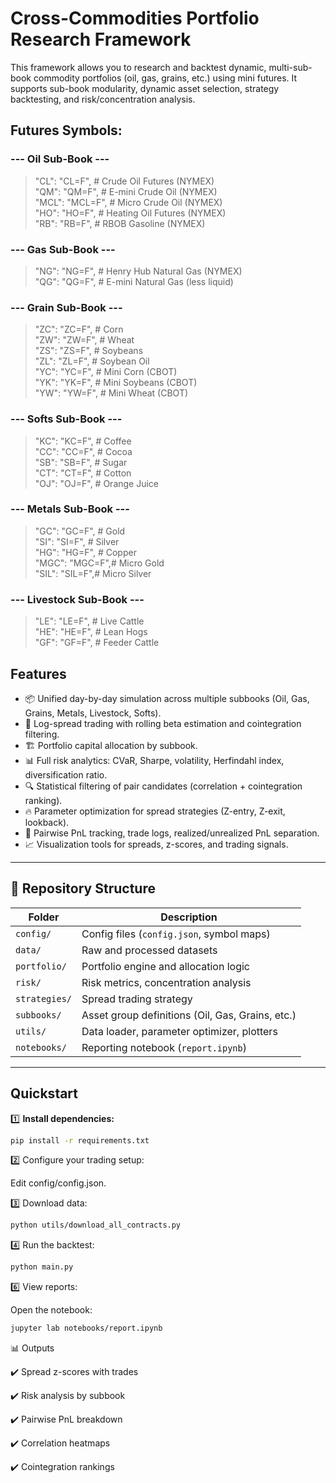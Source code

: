 # Cross-Commodities Portfolio Research Framework

This framework allows you to research and backtest dynamic, multi-sub-book commodity portfolios (oil, gas, grains, etc.) using mini futures. It supports sub-book modularity, dynamic asset selection, strategy backtesting, and risk/concentration analysis.

## Futures Symbols:  
### --- Oil Sub-Book ---  
>"CL": "CL=F",  # Crude Oil Futures (NYMEX)  
"QM": "QM=F",  # E-mini Crude Oil (NYMEX)  
"MCL": "MCL=F", # Micro Crude Oil (NYMEX)  
"HO": "HO=F",  # Heating Oil Futures (NYMEX)  
"RB": "RB=F",  # RBOB Gasoline (NYMEX)

### --- Gas Sub-Book ---  
>"NG": "NG=F",  # Henry Hub Natural Gas (NYMEX)  
"QG": "QG=F",  # E-mini Natural Gas (less liquid)

### --- Grain Sub-Book ---  
>"ZC": "ZC=F",  # Corn  
"ZW": "ZW=F",  # Wheat  
"ZS": "ZS=F",  # Soybeans  
"ZL": "ZL=F",  # Soybean Oil  
"YC": "YC=F",  # Mini Corn (CBOT)  
"YK": "YK=F",  # Mini Soybeans (CBOT)  
"YW": "YW=F",  # Mini Wheat (CBOT) 

### --- Softs Sub-Book ---  
>"KC": "KC=F",  # Coffee  
"CC": "CC=F",  # Cocoa  
"SB": "SB=F",  # Sugar  
"CT": "CT=F",  # Cotton  
"OJ": "OJ=F",  # Orange Juice  

### --- Metals Sub-Book ---  
>"GC": "GC=F",  # Gold  
"SI": "SI=F",  # Silver  
"HG": "HG=F",  # Copper  
"MGC": "MGC=F",# Micro Gold  
"SIL": "SIL=F",# Micro Silver  

### --- Livestock Sub-Book ---  
>"LE": "LE=F",  # Live Cattle  
"HE": "HE=F",  # Lean Hogs  
"GF": "GF=F",  # Feeder Cattle  

## Features

- 📦 Unified day-by-day simulation across multiple subbooks (Oil, Gas, Grains, Metals, Livestock, Softs).
- 🔗 Log-spread trading with rolling beta estimation and cointegration filtering.
- 🏗️ Portfolio capital allocation by subbook.
- 📊 Full risk analytics: CVaR, Sharpe, volatility, Herfindahl index, diversification ratio.
- 🔍 Statistical filtering of pair candidates (correlation + cointegration ranking).
- 🔥 Parameter optimization for spread strategies (Z-entry, Z-exit, lookback).
- 🧠 Pairwise PnL tracking, trade logs, realized/unrealized PnL separation.
- 📈 Visualization tools for spreads, z-scores, and trading signals.

---

## 📂 Repository Structure

| Folder         | Description                                       |
|----------------|---------------------------------------------------|
| `config/`      | Config files (`config.json`, symbol maps)        |
| `data/`        | Raw and processed datasets                       |
| `portfolio/`   | Portfolio engine and allocation logic            |
| `risk/`        | Risk metrics, concentration analysis             |
| `strategies/`  | Spread trading strategy                          |
| `subbooks/`    | Asset group definitions (Oil, Gas, Grains, etc.) |
| `utils/`       | Data loader, parameter optimizer, plotters       |
| `notebooks/`   | Reporting notebook (`report.ipynb`)              |

---

## Quickstart

1️⃣ **Install dependencies:**

```bash
pip install -r requirements.txt
```

2️⃣ Configure your trading setup:

Edit config/config.json.

3️⃣ Download data:
```bash
python utils/download_all_contracts.py
```

4️⃣ Run the backtest:
```bash
python main.py
```

6️⃣ View reports:

Open the notebook:
```bash
jupyter lab notebooks/report.ipynb
```

📊 Outputs

✔️ Spread z-scores with trades

✔️ Risk analysis by subbook

✔️ Pairwise PnL breakdown

✔️ Correlation heatmaps

✔️ Cointegration rankings